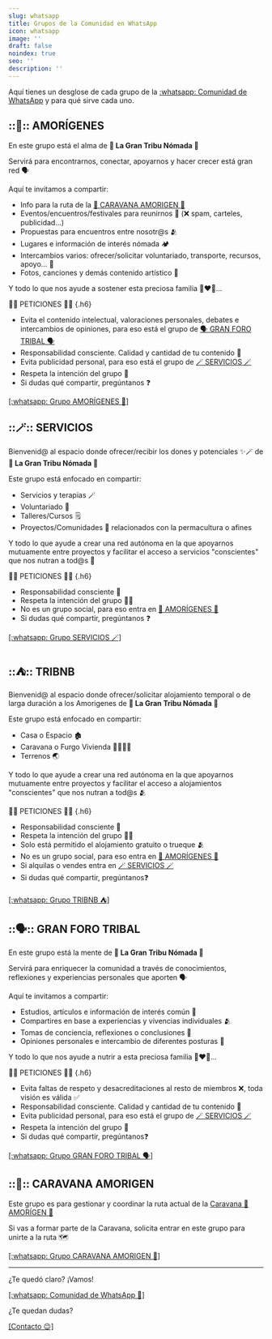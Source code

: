 ```yaml
---
slug: whatsapp
title: Grupos de la Comunidad en WhatsApp
icon: whatsapp
image: ''
draft: false
noindex: true
seo: ''
description: ''
---
```


Aquí tienes un desglose de cada grupo de la [:whatsapp: Comunidad de WhatsApp](https://chat.whatsapp.com/DPbPJBRTk8pChDJBJP6q22 "[nofollow]") y para qué sirve cada uno.


## ::🩵:: AMORÍGENES

En este grupo está el alma de
**👣 La Gran Tribu Nómada 👣**

Servirá para encontrarnos, conectar, apoyarnos y hacer crecer está gran red 🗣️

Aquí te invitamos a compartir:

- Info para la ruta de la [🚐 CARAVANA AMORIGEN 🚐](#caravana-amorigen)
- Eventos/encuentros/festivales para reunirnos 🎉 (❌ spam, carteles, publicidad...)
- Propuestas para encuentros entre nosotr@s 🫂
- Lugares e información de interés nómada 🏕️
- Intercambios varios: ofrecer/solicitar voluntariado, transporte, recursos, apoyo... 🔄
- Fotos, canciones y demás contenido artístico 🎨

Y todo lo que nos ayude a sostener esta preciosa familia 👩‍❤️‍👩...

🙏🏽 PETICIONES 🙏🏽
{.h6}

- Evita el contenido intelectual, valoraciones personales, debates e intercambios de opiniones, para eso está el grupo de [🗣️ GRAN FORO TRIBAL 🗣️](#gran-foro-tribal)
- Responsabilidad consciente. Calidad y cantidad de tu contenido 🧠
- Evita publicidad personal, para eso está el grupo de [🪄 SERVICIOS 🪄](#servicios)
- Respeta la intención del grupo 👣
- Si dudas qué compartir, pregúntanos ❓

[[:whatsapp: Grupo AMORÍGENES 🩵]](https://chat.whatsapp.com/JddRsib2DYQKtS50a9IEjZ "[nofollow whatsapp]")


## ::🪄:: SERVICIOS

Bienvenid@ al espacio donde ofrecer/recibir los dones y potenciales ✨🪄 de
**👣 La Gran Tribu Nómada 👣**

Este grupo está enfocado en compartir:

- Servicios y terapias 🪄
- Voluntariado 🤝
- Talleres/Cursos 🗒️
- Proyectos/Comunidades 🏡 relacionados con la permacultura o afines

Y todo lo que ayude a crear una red autónoma en la que apoyarnos mutuamente entre proyectos y facilitar el acceso a servicios "conscientes" que nos nutran a tod@s 👥

🙏🏽 PETICIONES 🙏🏽
{.h6}

- Responsabilidad consciente 🧠
- Respeta la intención del grupo 🙏🏽
- No es un grupo social, para eso entra en [🩵 AMORÍGENES 🩵](#amorigenes)
- Si dudas qué compartir, pregúntanos ❓

[[:whatsapp: Grupo SERVICIOS 🪄]](https://chat.whatsapp.com/GPge8QjNCb5LY8PfwTOu6O "[nofollow whatsapp]")


## ::⛺:: TRIBNB

Bienvenid@ al espacio donde ofrecer/solicitar alojamiento temporal o de larga duración a los Amorigenes de 
**👣 La Gran Tribu Nómada 👣**

Este grupo está enfocado en compartir:

- Casa o Espacio 🏚️
- Caravana o Furgo Vivienda 🫱🏼‍🫲🏽
- Terrenos 🌏

Y todo lo que ayude a crear una red autónoma en la que apoyarnos mutuamente entre proyectos y facilitar el acceso a alojamientos "conscientes" que nos nutran a tod@s 🫂

🙏🏽 PETICIONES 🙏🏽
{.h6}

- Responsabilidad consciente 🧠
- Respeta la intención del grupo 🙏🏽
- Solo está permitido el alojamiento gratuito o trueque 🫂
- No es un grupo social, para eso entra en [🩵 AMORÍGENES 🩵](#amorigenes)
- Si alquilas o vendes entra en [🪄 SERVICIOS 🪄](#servicios)
- Si dudas qué compartir, pregúntanos❓

[[:whatsapp: Grupo TRIBNB ⛺]](https://chat.whatsapp.com/E1QVEsh7I7VGVMQaiKGebT "[nofollow whatsapp]")


## ::🗣️:: GRAN FORO TRIBAL

En este grupo está la mente de 
**👣 La Gran Tribu Nómada 👣**

Servirá para enriquecer la comunidad a través de conocimientos, reflexiones y experiencias personales que aporten 🗣️

Aquí te invitamos a compartir:

- Estudios, artículos e información de interés común 📖
- Compartires en base a experiencias y vivencias individuales 🫂
- Tomas de conciencia, reflexiones o conclusiones 💭
- Opiniones personales e intercambio de diferentes posturas 🤔

Y todo lo que nos ayude a nutrir a esta preciosa familia 👩‍❤️‍👩...

🙏🏽 PETICIONES 🙏🏽
{.h6}

- Evita faltas de respeto y desacreditaciones al resto de miembros ❌, toda visión es válida ✅
- Responsabilidad consciente. Calidad y cantidad de tu contenido 🧠
- Evita publicidad personal, para eso está el grupo de [🪄 SERVICIOS 🪄](#servicios)
- Respeta la intención del grupo 👣
- Si dudas qué compartir, pregúntanos❓

[[:whatsapp: Grupo GRAN FORO TRIBAL 🗣️]](https://chat.whatsapp.com/H7X2CQcahnoHB5rhapOw6a "[nofollow whatsapp]")


## ::🚐:: CARAVANA AMORIGEN

Este grupo es para gestionar y coordinar la ruta actual de la [Caravana 🚐  AMORÍGEN 🩵](/#caravana-amorigen)

Si vas a formar parte de la Caravana, solicita entrar en este grupo para unirte a la ruta 🗺️

[[:whatsapp: Grupo CARAVANA AMORIGEN 🚐]](https://chat.whatsapp.com/KOqT75eGaaa2oqwQdPr5M7 "[nofollow whatsapp]")


---

¿Te quedó claro? ¡Vamos!

[[:whatsapp: Comunidad de WhatsApp 👣]](https://chat.whatsapp.com/DPbPJBRTk8pChDJBJP6q22 "[nofollow whatsapp]")

¿Te quedan dudas?

[[Contacto 😉]](/#contacto "[alt]")

